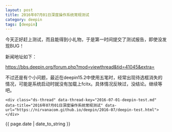 ```yaml
---
layout: post
title: 2016年07月01日深度操作系统常规测试
category: deepin
tags: [deepin]
---
```

<body>
<p>今天正好赶上测试，而且能得到小礼物，于是第一时间提交了测试报告，即使没发现BUG！</p>
<p>新闻地址如下：</p>
<p><a href="https://bbs.deepin.org/forum.php?mod=viewthread&tid=41045&extra=">https://bbs.deepin.org/forum.php?mod=viewthread&tid=41045&extra=</a></p>
<p>不过还是有个小问题，最近在deepin15.2中使用五笔时，经常出现待选框消失的情况，可能是系统启动时就没有加载上fcitx。具体情况反映过，没结论。继续等吧。</p>

<!-- 多说评论框 start -->
	<div class="ds-thread" data-thread-key="2016-07-01-deepin-test.md" data-title="2016年07月01日深度操作系统常规测试" data-url="https://nirvanacom.github.io/deepin/2016-07/deepin-test.html"></div>
<!-- 多说评论框 end -->
<!-- 多说公共JS代码 start (一个网页只需插入一次) -->
<script type="text/javascript">
var duoshuoQuery = {short_name:"nirvanacom"};
	(function() {
		var ds = document.createElement('script');
		ds.type = 'text/javascript';ds.async = true;
		ds.src = (document.location.protocol == 'https:' ? 'https:' : 'http:') + '//static.duoshuo.com/embed.js';
		ds.charset = 'UTF-8';
		(document.getElementsByTagName('head')[0] 
		 || document.getElementsByTagName('body')[0]).appendChild(ds);
	})();
	</script>
<!-- 多说公共JS代码 end -->

</body>
{{ page.date | date_to_string }}


